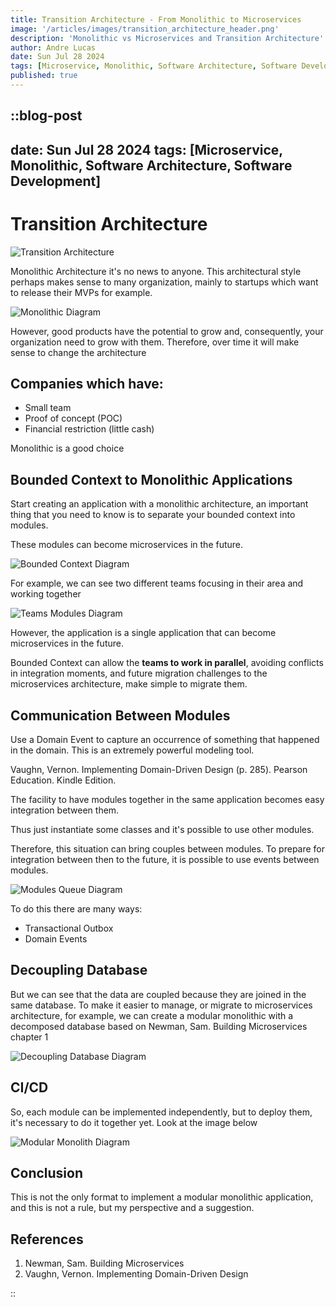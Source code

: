 ```yaml
---
title: Transition Architecture - From Monolithic to Microservices
image: '/articles/images/transition_architecture_header.png'
description: 'Monolithic vs Microservices and Transition Architecture'
author: Andre Lucas
date: Sun Jul 28 2024
tags: [Microservice, Monolithic, Software Architecture, Software Development]
published: true
---
```


::blog-post
---
date: Sun Jul 28 2024
tags: [Microservice, Monolithic, Software Architecture, Software Development]
---
# Transition Architecture

![Transition Architecture](/articles/images/transition_architecture_header.png)

Monolithic Architecture it's no news to anyone. This architectural style perhaps makes sense to many organization, mainly to startups which want to release their MVPs for example.

![Monolithic Diagram](/articles/images/monolithic_diagram.png)

However, good products have the potential to grow and, consequently, your organization need to grow with them. Therefore, over time it will make sense to change the architecture

## Companies which have:

- Small team
- Proof of concept (POC)
- Financial restriction (little cash)

Monolithic is a good choice

## Bounded Context to Monolithic Applications

Start creating an application with a monolithic architecture, an important thing that you need to know is to separate your bounded context into modules.

These modules can become microservices in the future.

![Bounded Context Diagram](/articles/images/bounded_context_diagram.png)

For example, we can see two different teams focusing in their area and working together

![Teams Modules Diagram](/articles/images/teams_modules_diagram.jpeg)

However, the application is a single application that can become microservices in the future.

Bounded Context can allow the **teams to work in parallel**, avoiding conflicts in integration moments, and future migration challenges to the microservices architecture, make simple to migrate them.

## Communication Between Modules

Use a Domain Event to capture an occurrence of something that happened in the domain. This is an extremely powerful modeling tool.

Vaughn, Vernon. Implementing Domain-Driven Design (p. 285). Pearson Education. Kindle Edition.

The facility to have modules together in the same application becomes easy integration between them.

Thus just instantiate some classes and it's possible to use other modules.

Therefore, this situation can bring couples between modules. To prepare for integration between then to the future, it is possible to use events between modules.

![Modules Queue Diagram](/articles/images/modules_queue_diagram.jpeg)

To do this there are many ways:

- Transactional Outbox
- Domain Events

## Decoupling Database

But we can see that the data are coupled because they are joined in the same database. To make it easier to manage, or migrate to microservices architecture, for example, we can create a modular monolithic with a decomposed database based on Newman, Sam. Building Microservices chapter 1

![Decoupling Database Diagram](/articles/images/decoupling_database_diagram.png)

## CI/CD

So, each module can be implemented independently, but to deploy them, it's necessary to do it together yet. Look at the image below

![Modular Monolith Diagram](/articles/images/modular_monolith_diagram.png)

## Conclusion

This is not the only format to implement a modular monolithic application, and this is not a rule, but my perspective and a suggestion.

## References

1. Newman, Sam. Building Microservices
2. Vaughn, Vernon. Implementing Domain-Driven Design

::